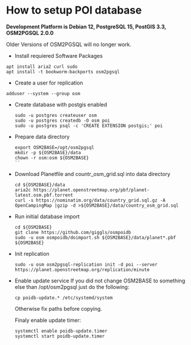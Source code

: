 # How to setup POI database

**Development Platform is Debian 12, PostgreSQL 15, PostGIS 3.3, OSM2PGSQL 2.0.0**

Older Versions of OSM2PGSQL will no longer work.

* Install requiered Software Packages
```
apt install aria2 curl sudo
apt install -t bookworm-backports osm2pgsql
```

* Create a user for replication
```
adduser --system --group osm
```

* Create database with postgis enabled
  ```
  sudo -u postgres createuser osm
  sudo -u postgres createdb -O osm poi
  sudo -u postgres psql -c 'CREATE EXTENSION postgis;' poi

  ```

* Prepare data directory
  ```
  export OSM2BASE=/opt/osm2pgsql
  mkdir -p ${OSM2BASE}/data
  chown -r osm:osm ${OSM2BASE}
  ``

* Download Planetfile and countr_osm_grid.sql into data directory
  ```
  cd ${OSM2BASE}/data
  aria2c https://planet.openstreetmap.org/pbf/planet-latest.osm.pbf.torrent
  curl -s https://nominatim.org/data/country_grid.sql.gz -A OpenCampingMap |gzip -d >${OSM2BASE}/data/country_osm_grid.sql
  ```

* Run initial database import
  ```
  cd ${OSM2BASE}
  git clone https://github.com/giggls/osmpoidb
  sudo -u osm osmpoidb/doimport.sh ${OSM2BASE}/data/planet*.pbf ${OSM2BASE}
  ```  

* Init replication
  ```
  sudo -u osm osm2pgsql-replication init -d poi --server https://planet.openstreetmap.org/replication/minute

  ```  

* Enable update service
  If you did not change OSM2BASE to something else than /opt/osm2pgsql just
  do the following:

  ```
  cp poidb-update.* /etc/systemd/system
  ```
  Otherwise fix paths before copying.

  Finaly enable update timer:

  ```
  systemctl enable poidb-update.timer
  systemctl start poidb-update.timer
  ```
